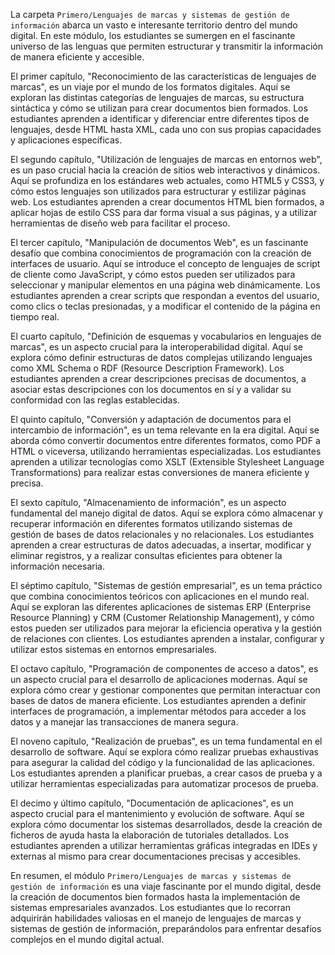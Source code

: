 La carpeta `Primero/Lenguajes de marcas y sistemas de gestión de información` abarca un vasto e interesante territorio dentro del mundo digital. En este módulo, los estudiantes se sumergen en el fascinante universo de las lenguas que permiten estructurar y transmitir la información de manera eficiente y accesible.

El primer capítulo, "Reconocimiento de las características de lenguajes de marcas", es un viaje por el mundo de los formatos digitales. Aquí se exploran las distintas categorías de lenguajes de marcas, su estructura sintáctica y cómo se utilizan para crear documentos bien formados. Los estudiantes aprenden a identificar y diferenciar entre diferentes tipos de lenguajes, desde HTML hasta XML, cada uno con sus propias capacidades y aplicaciones específicas.

El segundo capítulo, "Utilización de lenguajes de marcas en entornos web", es un paso crucial hacia la creación de sitios web interactivos y dinámicos. Aquí se profundiza en los estándares web actuales, como HTML5 y CSS3, y cómo estos lenguajes son utilizados para estructurar y estilizar páginas web. Los estudiantes aprenden a crear documentos HTML bien formados, a aplicar hojas de estilo CSS para dar forma visual a sus páginas, y a utilizar herramientas de diseño web para facilitar el proceso.

El tercer capítulo, "Manipulación de documentos Web", es un fascinante desafío que combina conocimientos de programación con la creación de interfaces de usuario. Aquí se introduce el concepto de lenguajes de script de cliente como JavaScript, y cómo estos pueden ser utilizados para seleccionar y manipular elementos en una página web dinámicamente. Los estudiantes aprenden a crear scripts que respondan a eventos del usuario, como clics o teclas presionadas, y a modificar el contenido de la página en tiempo real.

El cuarto capítulo, "Definición de esquemas y vocabularios en lenguajes de marcas", es un aspecto crucial para la interoperabilidad digital. Aquí se explora cómo definir estructuras de datos complejas utilizando lenguajes como XML Schema o RDF (Resource Description Framework). Los estudiantes aprenden a crear descripciones precisas de documentos, a asociar estas descripciones con los documentos en sí y a validar su conformidad con las reglas establecidas.

El quinto capítulo, "Conversión y adaptación de documentos para el intercambio de información", es un tema relevante en la era digital. Aquí se aborda cómo convertir documentos entre diferentes formatos, como PDF a HTML o viceversa, utilizando herramientas especializadas. Los estudiantes aprenden a utilizar tecnologías como XSLT (Extensible Stylesheet Language Transformations) para realizar estas conversiones de manera eficiente y precisa.

El sexto capítulo, "Almacenamiento de información", es un aspecto fundamental del manejo digital de datos. Aquí se explora cómo almacenar y recuperar información en diferentes formatos utilizando sistemas de gestión de bases de datos relacionales y no relacionales. Los estudiantes aprenden a crear estructuras de datos adecuadas, a insertar, modificar y eliminar registros, y a realizar consultas eficientes para obtener la información necesaria.

El séptimo capítulo, "Sistemas de gestión empresarial", es un tema práctico que combina conocimientos teóricos con aplicaciones en el mundo real. Aquí se exploran las diferentes aplicaciones de sistemas ERP (Enterprise Resource Planning) y CRM (Customer Relationship Management), y cómo estos pueden ser utilizados para mejorar la eficiencia operativa y la gestión de relaciones con clientes. Los estudiantes aprenden a instalar, configurar y utilizar estos sistemas en entornos empresariales.

El octavo capítulo, "Programación de componentes de acceso a datos", es un aspecto crucial para el desarrollo de aplicaciones modernas. Aquí se explora cómo crear y gestionar componentes que permitan interactuar con bases de datos de manera eficiente. Los estudiantes aprenden a definir interfaces de programación, a implementar métodos para acceder a los datos y a manejar las transacciones de manera segura.

El noveno capítulo, "Realización de pruebas", es un tema fundamental en el desarrollo de software. Aquí se explora cómo realizar pruebas exhaustivas para asegurar la calidad del código y la funcionalidad de las aplicaciones. Los estudiantes aprenden a planificar pruebas, a crear casos de prueba y a utilizar herramientas especializadas para automatizar procesos de prueba.

El decimo y último capítulo, "Documentación de aplicaciones", es un aspecto crucial para el mantenimiento y evolución de software. Aquí se explora cómo documentar los sistemas desarrollados, desde la creación de ficheros de ayuda hasta la elaboración de tutoriales detallados. Los estudiantes aprenden a utilizar herramientas gráficas integradas en IDEs y externas al mismo para crear documentaciones precisas y accesibles.

En resumen, el módulo `Primero/Lenguajes de marcas y sistemas de gestión de información` es una viaje fascinante por el mundo digital, desde la creación de documentos bien formados hasta la implementación de sistemas empresariales avanzados. Los estudiantes que lo recorran adquirirán habilidades valiosas en el manejo de lenguajes de marcas y sistemas de gestión de información, preparándolos para enfrentar desafíos complejos en el mundo digital actual.
